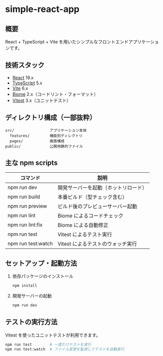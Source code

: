 # simple-react-app

## 概要

React + TypeScript + Vite を用いたシンプルなフロントエンドアプリケーションです。

## 技術スタック

- [React](https://react.dev/) 19.x
- [TypeScript](https://www.typescriptlang.org/) 5.x
- [Vite](https://vitejs.dev/) 6.x
- [Biome](https://biomejs.dev/) 2.x（コードリント・フォーマット）
- [Vitest](https://vitest.dev/) 3.x（ユニットテスト）

## ディレクトリ構成（一部抜粋）

```
src/                アプリケーション本体
  features/         機能別ディレクトリ
  pages/            画面構成
public/             公開用静的ファイル
```

## 主な npm scripts

| コマンド           | 説明                                 |
| ------------------ | ------------------------------------ |
| npm run dev        | 開発サーバーを起動（ホットリロード） |
| npm run build      | 本番ビルド（型チェック含む）         |
| npm run preview    | ビルド後のプレビューサーバー起動     |
| npm run lint       | Biome によるコードチェック           |
| npm run lint:fix   | Biome による自動修正                 |
| npm run test       | Vitest によるテスト実行              |
| npm run test:watch | Vitest によるテストのウォッチ実行    |

## セットアップ・起動方法

1. 依存パッケージのインストール
   ```bash
   npm install
   ```
2. 開発サーバーの起動
   ```bash
   npm run dev
   ```

## テストの実行方法

Vitest を使ったユニットテストが利用できます。

```bash
npm run test        # 一度だけテストを実行
npm run test:watch  # ファイル変更を監視してテストを自動実行
```
